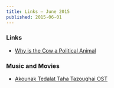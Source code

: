 ```yaml
---
title: Links – June 2015
published: 2015-06-01
---
```


### Links
* [Why is the Cow a Political Animal](https://in.news.yahoo.com/why-is-the-cow-a-political-animal-110119929.html)

### Music and Movies
* [Akounak Tedalat Taha Tazoughai OST](https://sahelsounds.bandcamp.com/album/akounak-tedalat-taha-tazoughai-ost)
